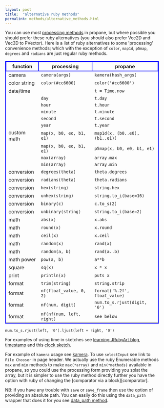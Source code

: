 ```yaml
---
layout: post
title:  "alternative ruby methods"
permalink: methods/alternative_methods.html
---
```

<style>
table{
    border-collapse: collapse;
    border-spacing: 0;
    border:2px solid #0000FF;
}

th{
    border:2px solid #0000FF;
}
</style>
You can use most [processing methods][processing] in propane, but where possible you should prefer these ruby alternatives (you should also prefer Vec2D and Vec3D to PVector).
Here is a list of ruby alternatives to some 'processing' convenience methods; which with the exception of `color`, `map1d`, `p5map`, `degrees` and `radians` are just regular ruby methods.

|function       |processing            |propane           |
|----------     |-------------       |------               |
|camera         |`camera(args)`      |`kamera(hash_args)`  |
|color string   |`color(#cc6600)`      |`color('#cc6600')` |
|date/time      |                      |`t = Time.now`       |
|               |`day`                   |`t.day`              |
|               |`hour`                  |`t.hour`             |
|               |`minute`                |`t.minute`           |
|               |`second`                |`t.second`           |
|               |`year`                  |`t.year`             |
|custom math    |`map(x, b0, eo, b1, e1)`|`map1d(x, (b0..e0), (b1..e1))`|
|               |`map(x, b0, eo, b1, e1)`|`p5map(x, b0, e0, b1, e1)`|
|               |`max(array)            `|`array.max`        |
|               |`min(array)            `|`array.min`        |
|conversion     |`degrees(theta)`        |`theta.degrees`    |
|conversion     |`radians(theta)`        |`theta.radians`    |
|conversion     |`hex(string)`           |`string.hex`       |
|conversion     |`unhex(string)`         |`string.to_i(base=16)`|
|conversion     |`binary(c)`             |`c.to_s(2)`        |
|conversion     |`unbinary(string)`      |`string.to_i(base=2)`|
|math           |`abs(x)`                |`x.abs`            |
|math           |`round(x)`              |`x.round`          |
|math           |`ceil(x)`               |`x.ceil`           |
|math           |`random(x)`             |`rand(x)`          |
|math           |`random(a, b)`          |`rand(a..b)`       |
|math power     |`pow(a, b)`             |`a**b`             |
|square         |`sq(x)`                 |`x * x`            |
|print          |`println(x)`            |`puts x`           |
|format         |`trim(string)`          |`string.strip`     |
|format         |`nf(float_value, 0, 2)` |`format('%.2f', float_value)`|
|format         |`nf(num, digit)`        |`num.to_s.rjust(digit, '0')`|
|format         |`nf(nf(num, left, right)`|`see below`     |

`num.to_s.rjust(left, '0').ljust(left + right, '0')`

For examples of using time in sketches see [learning JRubyArt blog][time], [timestamp][timestamp] and this [clock sketch][clock].

For example of `kamera` usage see [kamera][kamera]. To use `selectInput` see link to `File Chooser` in page header. We actually use the ruby Enumerable methods `max` and `min` methods to make `max(*array)` and `min(*methods)` available in propane, so you could use the processing form providing you splat the array, but it is simpler to use the ruby method directly further you have the option with ruby of changing the [comparator via a block][comparator].

NB: if you have any trouble with `save` or `save_frame` then use the option of providing an absolute path.  You can easily do this using the `data_path` wrapper that does it for you see [data_path method][data_path].

[data_path]:{{site.github.url}}/data_path/
[time]:https://monkstone.github.io/time
[timestamp]:https://monkstone.github.io/timestamp/
[clock]:https://github.com/ruby-processing/picrate-examples/blob/master//library/fastmath/clock.rb
[kamera]:https://github.com/ruby-processing/picrate-examples/blob/master//basics/camera/kmove_eye.rb
[processing]:https://processing.org/reference/
